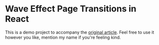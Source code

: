 # Wave Effect Page Transitions in React

This is a demo project to accompany the [original article](https://willhoward.co.uk/post/wave-effect-page-transitions-in-react). Feel free to use it however you like, mention my name if you're feeling kind.
